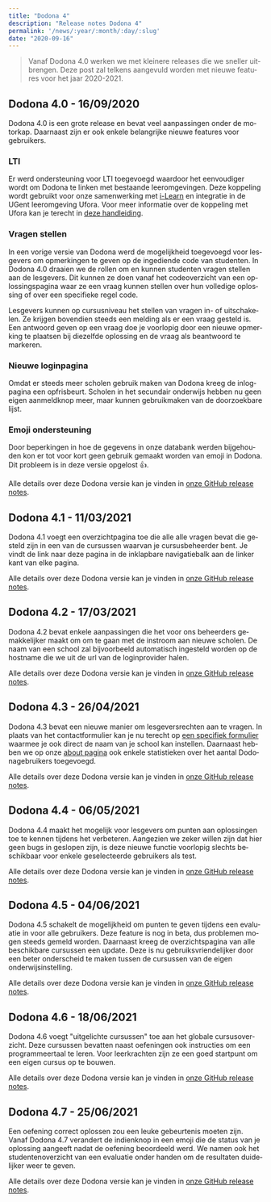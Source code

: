 ```yaml
---
title: "Dodona 4"
description: "Release notes Dodona 4"
permalink: '/news/:year/:month/:day/:slug'
date: "2020-09-16"
---
```


<NewsHeader :title="$frontmatter.title" :date="$frontmatter.date" lang="nl" />

> Vanaf Dodona 4.0 werken we met kleinere releases die we sneller uitbrengen. Deze post zal telkens aangevuld worden met nieuwe features voor het jaar 2020-2021.

## Dodona 4.0 - 16/09/2020

Dodona 4.0 is een grote release en bevat veel aanpassingen onder de motorkap. Daarnaast zijn er ook enkele belangrijke nieuwe features voor gebruikers.

### LTI
Er werd ondersteuning voor LTI toegevoegd waardoor het eenvoudiger wordt om Dodona te linken met bestaande leeromgevingen. Deze koppeling wordt gebruikt voor onze samenwerking met [i-Learn](https://www.i-learn.vlaanderen/) en integratie in de UGent leeromgeving Ufora. Voor meer informatie over de koppeling met Ufora kan je terecht in [deze handleiding](/nl/guides/teachers/ufora).

### Vragen stellen
In een vorige versie van Dodona werd de mogelijkheid toegevoegd voor lesgevers om opmerkingen te geven op de ingediende code van studenten. In Dodona 4.0 draaien we de rollen om en kunnen studenten vragen stellen aan de lesgevers. Dit kunnen ze doen vanaf het codeoverzicht van een oplossingspagina waar ze een vraag kunnen stellen over hun volledige oplossing of over een specifieke regel code.

Lesgevers kunnen op cursusniveau het stellen van vragen in- of uitschakelen. Ze krijgen bovendien steeds een melding als er een vraag gesteld is. Een antwoord geven op een vraag doe je voorlopig door een nieuwe opmerking te plaatsen bij diezelfde oplossing en de vraag als beantwoord te markeren.

### Nieuwe loginpagina
Omdat er steeds meer scholen gebruik maken van Dodona kreeg de inlogpagina een opfrisbeurt. Scholen in het secundair onderwijs hebben nu geen eigen aanmeldknop meer, maar kunnen gebruikmaken van de doorzoekbare lijst.

### Emoji ondersteuning
Door beperkingen in hoe de gegevens in onze databank werden bijgehouden kon er tot voor kort geen gebruik gemaakt worden van emoji in Dodona. Dit probleem is in deze versie opgelost 👍.

Alle details over deze Dodona versie kan je vinden in [onze GitHub release notes](https://github.com/dodona-edu/dodona/releases/tag/4.0).

## Dodona 4.1 - 11/03/2021

Dodona 4.1 voegt een overzichtpagina toe die alle alle vragen bevat die gesteld zijn in een van de cursussen waarvan je cursusbeheerder bent. Je vindt de link naar deze pagina in de inklapbare navigatiebalk aan de linker kant van elke pagina.

Alle details over deze Dodona versie kan je vinden in [onze GitHub release notes](https://github.com/dodona-edu/dodona/releases/tag/4.1).

## Dodona 4.2 - 17/03/2021

Dodona 4.2 bevat enkele aanpassingen die het voor ons beheerders gemakkelijker maakt om om te gaan met de instroom aan nieuwe scholen. De naam van een school zal bijvoorbeeld automatisch ingesteld worden op de hostname die we uit de url van de loginprovider halen.

Alle details over deze Dodona versie kan je vinden in [onze GitHub release notes](https://github.com/dodona-edu/dodona/releases/tag/4.2).

## Dodona 4.3 - 26/04/2021

Dodona 4.3 bevat een nieuwe manier om lesgeversrechten aan te vragen. In plaats van het contactformulier kan je nu terecht op [een specifiek formulier](https://dodona.ugent.be/nl/rights_requests/new/) waarmee je ook direct de naam van je school kan instellen. Daarnaast hebben we op onze [about pagina](https://dodona.ugent.be/nl/about) ook enkele statistieken over het aantal Dodonagebruikers toegevoegd.

Alle details over deze Dodona versie kan je vinden in [onze GitHub release notes](https://github.com/dodona-edu/dodona/releases/tag/4.3).

## Dodona 4.4 - 06/05/2021

Dodona 4.4 maakt het mogelijk voor lesgevers om punten aan oplossingen toe te kennen tijdens het verbeteren. Aangezien we zeker willen zijn dat hier geen bugs in geslopen zijn, is deze nieuwe functie voorlopig slechts beschikbaar voor enkele geselecteerde gebruikers als test.

Alle details over deze Dodona versie kan je vinden in [onze GitHub release notes](https://github.com/dodona-edu/dodona/releases/tag/4.4).

## Dodona 4.5 - 04/06/2021

Dodona 4.5 schakelt de mogelijkheid om punten te geven tijdens een evaluatie in voor alle gebruikers. Deze feature is nog in beta, dus problemen mogen steeds gemeld worden. Daarnaast kreeg de overzichtspagina van alle beschikbare cursussen een update. Deze is nu gebruiksvriendelijker door een beter onderscheid te maken tussen de cursussen van de eigen onderwijsinstelling.

Alle details over deze Dodona versie kan je vinden in [onze GitHub release notes](https://github.com/dodona-edu/dodona/releases/tag/4.5).

## Dodona 4.6 - 18/06/2021

Dodona 4.6 voegt "uitgelichte cursussen" toe aan het globale cursusoverzicht. Deze cursussen bevatten naast oefeningen ook instructies om een programmeertaal te leren. Voor leerkrachten zijn ze een goed startpunt om een eigen cursus op te bouwen.

Alle details over deze Dodona versie kan je vinden in [onze GitHub release notes](https://github.com/dodona-edu/dodona/releases/tag/4.6).

## Dodona 4.7 - 25/06/2021

Een oefening correct oplossen zou een leuke gebeurtenis moeten zijn. Vanaf Dodona 4.7 verandert de indienknop in een emoji die de status van je oplossing aangeeft nadat de oefening beoordeeld werd. We namen ook het studentenoverzicht van een evaluatie onder handen om de resultaten duidelijker weer te geven.

Alle details over deze Dodona versie kan je vinden in [onze GitHub release notes](https://github.com/dodona-edu/dodona/releases/tag/4.7).

